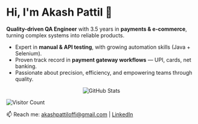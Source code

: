 # Hi, I'm Akash Pattil 👋

**Quality-driven QA Engineer** with 3.5 years in **payments & e-commerce**, turning complex systems into reliable products.

- Expert in **manual & API testing**, with growing automation skills (Java + Selenium).
- Proven track record in **payment gateway workflows** — UPI, cards, net banking.
- Passionate about precision, efficiency, and empowering teams through quality.

<p align="center">
  <img src="https://github-readme-stats.vercel.app/api?username=Akash4200AP&show_icons=true&theme=vue" alt="GitHub Stats" />
</p>

![Visitor Count](https://profile-counter.glitch.me/akashpattil/count.svg)

📫 Reach me: [akashpattiloffi@gmail.com](mailto:akashpattiloffi@gmail.com) | [LinkedIn](https://www.linkedin.com/in/akashpattil)

